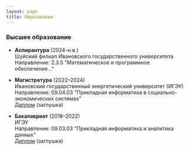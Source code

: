 ```yaml
---
layout: page
title: Образование
---
```


### Высшее образование
- **Аспирантура** (2024–н.в.)  
  Шуйский филиал Ивановского государственного университета  
  Направление: 2.3.5 "Математическое и программное обеспечение..."

- **Магистратура** (2022–2024)  
  Ивановский государственный энергетический университет (ИГЭУ)  
  Направление: 09.04.03 "Прикладная информатика в социально-экономических системах"  
  [Диплом](#) (заглушка)

- **Бакалавриат** (2018–2022)  
  ИГЭУ  
  Направление: 09.03.03 "Прикладная информатика и аналитика данных"  
  [Диплом](#) (заглушка)